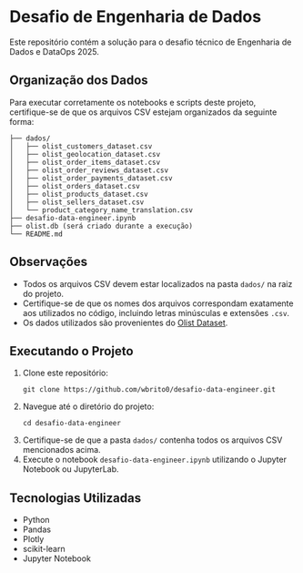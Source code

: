 <!DOCTYPE html>
<html lang="pt-BR">
<head>
  <meta charset="UTF-8">
  <title>Desafio de Engenharia de Dados</title>
</head>
<body>
  <h1>Desafio de Engenharia de Dados</h1>

  <p>Este repositório contém a solução para o desafio técnico de Engenharia de Dados e DataOps 2025.</p>

  <h2>Organização dos Dados</h2>

  <p>Para executar corretamente os notebooks e scripts deste projeto, certifique-se de que os arquivos CSV estejam organizados da seguinte forma:</p>

  <pre><code>├── dados/
│   ├── olist_customers_dataset.csv
│   ├── olist_geolocation_dataset.csv
│   ├── olist_order_items_dataset.csv
│   ├── olist_order_reviews_dataset.csv
│   ├── olist_order_payments_dataset.csv
│   ├── olist_orders_dataset.csv
│   ├── olist_products_dataset.csv
│   ├── olist_sellers_dataset.csv
│   └── product_category_name_translation.csv
├── desafio-data-engineer.ipynb
├── olist.db (será criado durante a execução)
└── README.md
</code></pre>

  <h2>Observações</h2>

  <ul>
    <li>Todos os arquivos CSV devem estar localizados na pasta <code>dados/</code> na raiz do projeto.</li>
    <li>Certifique-se de que os nomes dos arquivos correspondam exatamente aos utilizados no código, incluindo letras minúsculas e extensões <code>.csv</code>.</li>
    <li>Os dados utilizados são provenientes do <a href="https://www.kaggle.com/datasets/olistbr/brazilian-ecommerce">Olist Dataset</a>.</li>
  </ul>

  <h2> Executando o Projeto</h2>

  <ol>
    <li>Clone este repositório:
      <pre><code>git clone https://github.com/wbrito0/desafio-data-engineer.git</code></pre>
    </li>
    <li>Navegue até o diretório do projeto:
      <pre><code>cd desafio-data-engineer</code></pre>
    </li>
    <li>Certifique-se de que a pasta <code>dados/</code> contenha todos os arquivos CSV mencionados acima.</li>
    <li>Execute o notebook <code>desafio-data-engineer.ipynb</code> utilizando o Jupyter Notebook ou JupyterLab.</li>
  </ol>

  <h2>Tecnologias Utilizadas</h2>

  <ul>
    <li>Python</li>
    <li>Pandas</li>
    <li>Plotly</li>
    <li>scikit-learn</li>
    <li>Jupyter Notebook</li>
  </ul>
</body>
</html>
